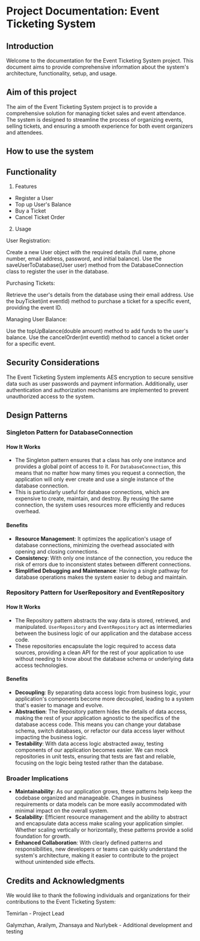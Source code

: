 # Project Documentation: Event Ticketing System
## Introduction
Welcome to the documentation for the Event Ticketing System project. This document aims to provide comprehensive information about the system's architecture, functionality, setup, and usage.

## Aim of this project
The aim of the Event Ticketing System project is to provide a comprehensive solution for managing ticket sales and event attendance. The system is designed to streamline the process of organizing events, selling tickets, and ensuring a smooth experience for both event organizers and attendees.
## How to use the system


## Functionality
1. Features
- Register a User
- Top up User's Balance
- Buy a Ticket
- Cancel Ticket Order


2. Usage

User Registration:

Create a new User object with the required details (full name, phone number, email address, password, and initial balance).
Use the saveUserToDatabase(User user) method from the DatabaseConnection class to register the user in the database.

Purchasing Tickets:

Retrieve the user's details from the database using their email address.
Use the buyTicket(int eventId) method to purchase a ticket for a specific event, providing the event ID.

Managing User Balance:

Use the topUpBalance(double amount) method to add funds to the user's balance.
Use the cancelOrder(int eventId) method to cancel a ticket order for a specific event.

## Security Considerations
The Event Ticketing System implements AES encryption to secure sensitive data such as user passwords and payment information. Additionally, user authentication and authorization mechanisms are implemented to prevent unauthorized access to the system.


## Design Patterns 

### Singleton Pattern for DatabaseConnection

#### How It Works
- The Singleton pattern ensures that a class has only one instance and provides a global point of access to it. For `DatabaseConnection`, this means that no matter how many times you request a connection, the application will only ever create and use a single instance of the database connection.
- This is particularly useful for database connections, which are expensive to create, maintain, and destroy. By reusing the same connection, the system uses resources more efficiently and reduces overhead.

#### Benefits
- **Resource Management**: It optimizes the application's usage of database connections, minimizing the overhead associated with opening and closing connections.
- **Consistency**: With only one instance of the connection, you reduce the risk of errors due to inconsistent states between different connections.
- **Simplified Debugging and Maintenance**: Having a single pathway for database operations makes the system easier to debug and maintain.

### Repository Pattern for UserRepository and EventRepository

#### How It Works
- The Repository pattern abstracts the way data is stored, retrieved, and manipulated. `UserRepository` and `EventRepository` act as intermediaries between the business logic of our application and the database access code.
- These repositories encapsulate the logic required to access data sources, providing a clean API for the rest of your application to use without needing to know about the database schema or underlying data access technologies.

#### Benefits
- **Decoupling**: By separating data access logic from business logic, your application's components become more decoupled, leading to a system that's easier to manage and evolve.
- **Abstraction**: The Repository pattern hides the details of data access, making the rest of your application agnostic to the specifics of the database access code. This means you can change your database schema, switch databases, or refactor our data access layer without impacting the business logic.
- **Testability**: With data access logic abstracted away, testing components of our application becomes easier. We can mock repositories in unit tests, ensuring that tests are fast and reliable, focusing on the logic being tested rather than the database.

### Broader Implications

- **Maintainability**: As our application grows, these patterns help keep the codebase organized and manageable. Changes in business requirements or data models can be more easily accommodated with minimal impact on the overall system.
- **Scalability**: Efficient resource management and the ability to abstract and encapsulate data access make scaling your application simpler. Whether scaling vertically or horizontally, these patterns provide a solid foundation for growth.
- **Enhanced Collaboration**: With clearly defined patterns and responsibilities, new developers or teams can quickly understand the system's architecture, making it easier to contribute to the project without unintended side effects.

## Credits and Acknowledgments
We would like to thank the following individuals and organizations for their contributions to the Event Ticketing System:

Temirlan - Project Lead

Galymzhan, Arailym, Zhansaya and Nurlybek - Additional development and testing
